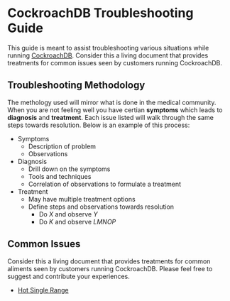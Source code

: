 # CockroachDB Troubleshooting Guide
This guide is meant to assist troubleshooting various situations while running [CockroachDB](https://cockroachlabs.com).  Consider this a living document that provides treatments for common issues seen by customers running CockroachDB. 

## Troubleshooting Methodology 
The methology used will mirror what is done in the medical community.  When you are not feeling well you have certian **symptoms** which leads to **diagnosis** and **treatment**.  Each issue listed will walk through the same steps towards resolution.  Below is an example of this process:

* Symptoms
    * Description of problem
    * Observations
* Diagnosis
    * Drill down on the symptoms
    * Tools and techniques
    * Correlation of observations to formulate a treatment
* Treatment
    * May have multiple treatment options    
    * Define steps and observations towards resolution
        * Do *X* and observe *Y*
        * Do *K* and observe *LMNOP*

## Common Issues
Consider this a living document that provides treatments for common aliments seen by customers running CockroachDB.  Please feel free to suggest and contribute your experiences.

* [Hot Single Range](issues/hotrange/hot_singlerange_troubleshooting.md)




